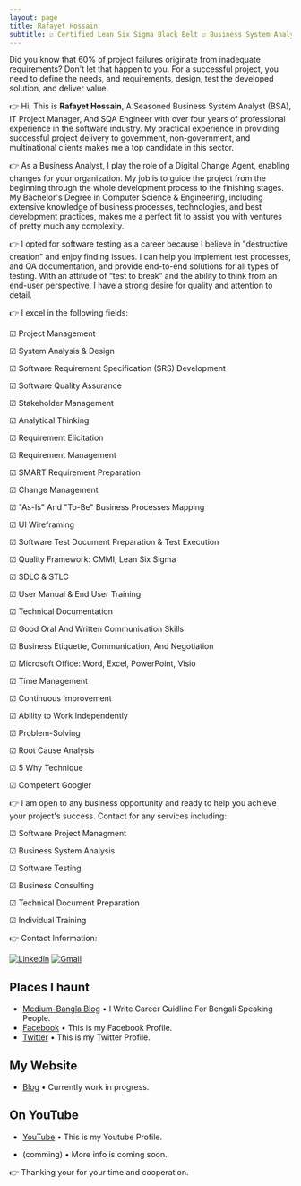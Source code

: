 ```yaml
---
layout: page
title: Rafayet Hossain
subtitle: ☑ Certified Lean Six Sigma Black Belt ☑ Business System Analyst ☑ Project Manager ☑ SQA (Open to Work)
---
```



<p> 

Did you know that 60% of project failures originate from inadequate requirements? Don't let that happen to you. For a successful project, you need to define the needs, and requirements, design, test the developed solution, and deliver value.

</p>




<p>



👉 Hi, This is **Rafayet Hossain**, A Seasoned Business System Analyst (BSA), IT Project Manager, And SQA Engineer with over four years of professional experience in the software industry. My practical experience in providing successful project delivery to government, non-government, and multinational clients makes me a top candidate in this sector.
</p>



<p>



👉 As a Business Analyst, I play the role of a Digital Change Agent, enabling changes for your organization. My job is to guide the project from the beginning through the whole development process to the finishing stages. My Bachelor's Degree in Computer Science & Engineering, including extensive knowledge of business processes, technologies, and best development practices, makes me a perfect fit to assist you with ventures of pretty much any complexity.

</p>




<p>



👉 I opted for software testing as a career because I believe in "destructive creation" and enjoy finding issues. I can help you implement test processes, and QA documentation, and provide end-to-end solutions for all types of testing. With an attitude of “test to break” and the ability to think from an end-user perspective, I have a strong desire for quality and attention to detail.

</p>




👉 I excel in the following fields:

☑ Project Management

☑ System Analysis & Design

☑ Software Requirement Specification (SRS) Development

☑ Software Quality Assurance

☑ Stakeholder Management

☑ Analytical Thinking

☑ Requirement Elicitation

☑ Requirement Management

☑ SMART Requirement Preparation

☑ Change Management

☑ "As-Is" And "To-Be" Business Processes Mapping

☑ UI Wireframing

☑ Software Test Document Preparation & Test Execution

☑ Quality Framework: CMMI, Lean Six Sigma

☑ SDLC & STLC

☑ User Manual & End User Training

☑ Technical Documentation

☑ Good Oral And Written Communication Skills

☑ Business Etiquette, Communication, And Negotiation

☑ Microsoft Office: Word, Excel, PowerPoint, Visio

☑ Time Management

☑ Continuous Improvement

☑ Ability to Work Independently

☑ Problem-Solving

☑ Root Cause Analysis

☑ 5 Why Technique

☑ Competent Googler




👉 I am open to any business opportunity and ready to help you achieve your project's success. Contact for any services including:


☑ Software Project Managment 

☑ Business System Analysis 

☑ Software Testing 

☑ Business Consulting

☑ Technical Document Preparation 

☑ Individual Training  






👉 Contact Information: 



[![Linkedin](https://img.shields.io/badge/-LinkedIn-blue?style=flat&logo=Linkedin&logoColor=white)](https://www.linkedin.com/in/rafayethossain/)
[![Gmail](https://img.shields.io/badge/-Gmail-c14438?style=flat&logo=Gmail&logoColor=white)](mailto:rafayet13@gmail.com)




## Places I haunt

* [Medium-Bangla Blog](https://rafayethossain.medium.com/) •  I Write Career Guidline For Bengali Speaking People.
* [Facebook](https://www.facebook.com/rafayethossain13) • This is my Facebook Profile.
* [Twitter](https://twitter.com/RafayetHossain/) • This is my Twitter Profile.
  
## My Website
* [Blog]([rafayet13.wordpress.com/](https://rafayet13.wordpress.com/)) • Currently work in progress.

## On YouTube

* [YouTube](https://www.youtube.com/channel/UCsTNdhx0etbm-571LVTCW2g/featured?view_as=subscriber) • This is my Youtube Profile.

* (comming) • More info is coming soon.

👉 Thanking your for your time and cooperation. 